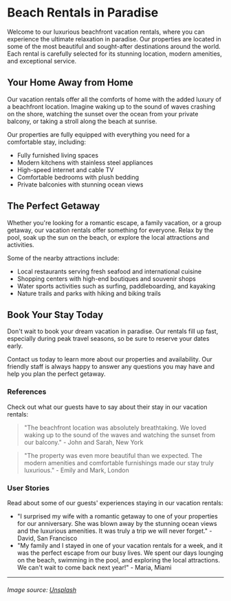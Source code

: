 <!--
Write me content for website with wallpaper which alt text is:

"A calming beach sunset with palm trees for a vacation rental or real estate website"

The name/title of the page should not be 1:1 copy of the alt text but rather a real content of the website which is using this wallpaper.

- Use markdown format 
- Start with the heading
- The content should look like a real website 
- Include real sections like references, contact, user stories, etc. use things relevant to the page purpose.
- Feel free to use structure like headings, bullets, numbering, blockquotes, paragraphs, horizontal lines, etc.
- You can use formatting like bold or _italic_
- You can include UTF-8 emojis
- Links should be only #hash anchors (and you can refer to the document itself)
- Do not include images
-->

<!--font:Montserrat-->

# Beach Rentals in Paradise

Welcome to our luxurious beachfront vacation rentals, where you can experience the ultimate relaxation in paradise. Our properties are located in some of the most beautiful and sought-after destinations around the world. Each rental is carefully selected for its stunning location, modern amenities, and exceptional service.

## Your Home Away from Home

Our vacation rentals offer all the comforts of home with the added luxury of a beachfront location. Imagine waking up to the sound of waves crashing on the shore, watching the sunset over the ocean from your private balcony, or taking a stroll along the beach at sunrise.

Our properties are fully equipped with everything you need for a comfortable stay, including:

- Fully furnished living spaces
- Modern kitchens with stainless steel appliances
- High-speed internet and cable TV
- Comfortable bedrooms with plush bedding
- Private balconies with stunning ocean views

## The Perfect Getaway

Whether you're looking for a romantic escape, a family vacation, or a group getaway, our vacation rentals offer something for everyone. Relax by the pool, soak up the sun on the beach, or explore the local attractions and activities.

Some of the nearby attractions include:

- Local restaurants serving fresh seafood and international cuisine
- Shopping centers with high-end boutiques and souvenir shops
- Water sports activities such as surfing, paddleboarding, and kayaking
- Nature trails and parks with hiking and biking trails

## Book Your Stay Today

Don't wait to book your dream vacation in paradise. Our rentals fill up fast, especially during peak travel seasons, so be sure to reserve your dates early.

Contact us today to learn more about our properties and availability. Our friendly staff is always happy to answer any questions you may have and help you plan the perfect getaway.

### References

Check out what our guests have to say about their stay in our vacation rentals:

> "The beachfront location was absolutely breathtaking. We loved waking up to the sound of the waves and watching the sunset from our balcony." - John and Sarah, New York

> "The property was even more beautiful than we expected. The modern amenities and comfortable furnishings made our stay truly luxurious." - Emily and Mark, London

### User Stories

Read about some of our guests' experiences staying in our vacation rentals:

- "I surprised my wife with a romantic getaway to one of your properties for our anniversary. She was blown away by the stunning ocean views and the luxurious amenities. It was truly a trip we will never forget." - David, San Francisco
- "My family and I stayed in one of your vacation rentals for a week, and it was the perfect escape from our busy lives. We spent our days lounging on the beach, swimming in the pool, and exploring the local attractions. We can't wait to come back next year!" - Maria, Miami

---

###### Image source: [Unsplash](#)
